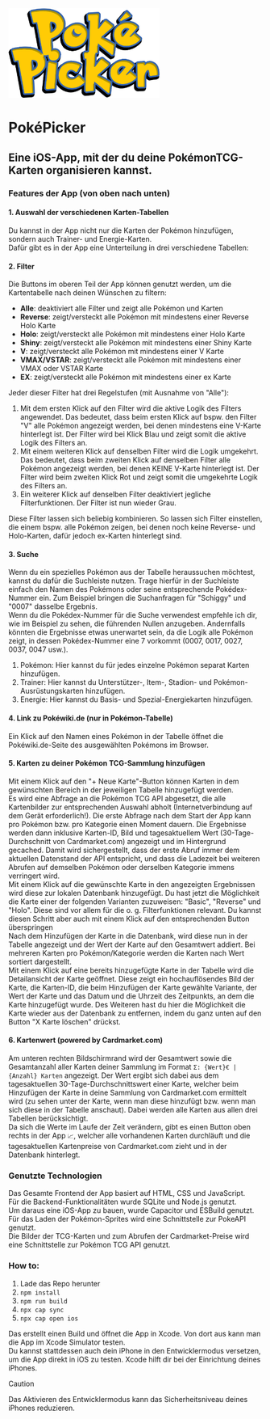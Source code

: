 <img src="https://raw.githubusercontent.com/akmrw/pokepicker/refs/heads/main/www/pokepicker_logo_transparent.png" width="300"> 

# PokéPicker

## Eine iOS-App, mit der du deine PokémonTCG-Karten organisieren kannst.

### Features der App (von oben nach unten)

#### 1. Auswahl der verschiedenen Karten-Tabellen

Du kannst in der App nicht nur die Karten der Pokémon hinzufügen, sondern auch Trainer- und Energie-Karten.<br/>
Dafür gibt es in der App eine Unterteilung in drei verschiedene Tabellen:

#### 2. Filter

Die Buttons im oberen Teil der App können genutzt werden, um die Kartentabelle nach deinen Wünschen zu filtern:

- **Alle**:             deaktiviert alle Filter und zeigt alle Pokémon und Karten
- **Reverse**:          zeigt/versteckt alle Pokémon mit mindestens einer Reverse Holo Karte
- **Holo**:             zeigt/versteckt alle Pokémon mit mindestens einer Holo Karte
- **Shiny**:            zeigt/versteckt alle Pokémon mit mindestens einer Shiny Karte
- **V**:                zeigt/versteckt alle Pokémon mit mindestens einer V Karte
- **VMAX/VSTAR**:       zeigt/versteckt alle Pokémon mit mindestens einer VMAX oder VSTAR Karte
- **EX**:               zeigt/versteckt alle Pokémon mit mindestens einer ex Karte

Jeder dieser Filter hat drei Regelstufen (mit Ausnahme von "Alle"):


1. Mit dem ersten Klick auf den Filter wird die aktive Logik des Filters angewendet. Das bedeutet, dass beim ersten Klick auf bspw. den Filter "V" alle Pokémon angezeigt werden, bei denen mindestens eine V-Karte hinterlegt ist. Der Filter wird bei Klick Blau und zeigt somit die aktive Logik des Filters an.<br/>
2. Mit einem weiteren Klick auf denselben Filter wird die Logik umgekehrt. Das bedeutet, dass beim zweiten Klick auf denselben Filter alle Pokémon angezeigt werden, bei denen KEINE V-Karte hinterlegt ist. Der Filter wird beim zweiten Klick Rot und zeigt somit die umgekehrte Logik des Filters an.<br/>
3. Ein weiterer Klick auf denselben Filter deaktiviert jegliche Filterfunktionen. Der Filter ist nun wieder Grau.


Diese Filter lassen sich beliebig kombinieren. So lassen sich Filter einstellen, die einem bspw. alle Pokémon zeigen, bei denen noch keine Reverse- und Holo-Karten, dafür jedoch ex-Karten hinterlegt sind.

#### 3. Suche

Wenn du ein spezielles Pokémon aus der Tabelle heraussuchen möchtest, kannst du dafür die Suchleiste nutzen. Trage hierfür in der Suchleiste einfach den Namen des Pokémons oder seine entsprechende Pokédex-Nummer ein. Zum Beispiel bringen die Suchanfragen für "Schiggy" und "0007" dasselbe Ergebnis.<br/>
Wenn du die Pokédex-Nummer für die Suche verwendest empfehle ich dir, wie im Beispiel zu sehen, die führenden Nullen anzugeben. Andernfalls könnten die Ergebnisse etwas unerwartet sein, da die Logik alle Pokémon zeigt, in dessen Pokédex-Nummer eine 7 vorkommt (0007, 0017, 0027, 0037, 0047 usw.).

1. Pokémon: Hier kannst du für jedes einzelne Pokémon separat Karten hinzufügen.<br/>
2. Trainer: Hier kannst du Unterstützer-, Item-, Stadion- und Pokémon-Ausrüstungskarten hinzufügen.<br/>
3. Energie: Hier kannst du Basis- und Spezial-Energiekarten hinzufügen.


#### 4. Link zu Pokéwiki.de (nur in Pokémon-Tabelle)

Ein Klick auf den Namen eines Pokémon in der Tabelle öffnet die Pokéwiki.de-Seite des ausgewählten Pokémons im Browser.

#### 5. Karten zu deiner Pokémon TCG-Sammlung hinzufügen

Mit einem Klick auf den "+ Neue Karte"-Button können Karten in dem gewünschten Bereich in der jeweiligen Tabelle hinzugefügt werden.<br/>
Es wird eine Abfrage an die Pokémon TCG API abgesetzt, die alle Kartenbilder zur entsprechenden Auswahl abholt (Internetverbindung auf dem Gerät erforderlich!). Die erste Abfrage nach dem Start der App kann pro Pokémon bzw. pro Kategorie einen Moment dauern. Die Ergebnisse werden dann inklusive Karten-ID, Bild und tagesaktuellem Wert (30-Tage-Durchschnitt von Cardmarket.com) angezeigt und im Hintergrund gecached. Damit wird sichergestellt, dass der erste Abruf immer dem aktuellen Datenstand der API entspricht, und dass die Ladezeit bei weiteren Abrufen auf demselben Pokémon oder derselben Kategorie immens verringert wird.<br/>
Mit einem Klick auf die gewünschte Karte in den angezeigten Ergebnissen wird diese zur lokalen Datenbank hinzugefügt. Du hast jetzt die Möglichkeit die Karte einer der folgenden Varianten zuzuweisen: "Basic", "Reverse" und "Holo". Diese sind vor allem für die o. g. Filterfunktionen relevant. Du kannst diesen Schritt aber auch mit einem Klick auf den entsprechenden Button überspringen<br/>
Nach dem Hinzufügen der Karte in die Datenbank, wird diese nun in der Tabelle angezeigt und der Wert der Karte auf den Gesamtwert addiert. Bei mehreren Karten pro Pokémon/Kategorie werden die Karten nach Wert sortiert dargestellt.<br/>
Mit einem Klick auf eine bereits hinzugefügte Karte in der Tabelle wird die Detailansicht der Karte geöffnet. Diese zeigt ein hochauflösendes Bild der Karte, die Karten-ID, die beim Hinzufügen der Karte gewählte Variante, der Wert der Karte und das Datum und die Uhrzeit des Zeitpunkts, an dem die Karte hinzugefügt wurde. Des Weiteren hast du hier die Möglichkeit die Karte wieder aus der Datenbank zu entfernen, indem du ganz unten auf den Button "X Karte löschen" drückst.

#### 6. Kartenwert (powered by Cardmarket.com)

Am unteren rechten Bildschirmrand wird der Gesamtwert sowie die Gesamtanzahl aller Karten deiner Sammlung im Format ```Σ: {Wert}€ | {Anzahl} Karten``` angezeigt. Der Wert ergibt sich dabei aus dem tagesaktuellen 30-Tage-Durchschnittswert einer Karte, welcher beim Hinzufügen der Karte in deine Sammlung von Cardmarket.com ermittelt wird (zu sehen unter der Karte, wenn man diese hinzufügt bzw. wenn man sich diese in der Tabelle anschaut). Dabei werden alle Karten aus allen drei Tabellen berücksichtigt.<br/>
Da sich die Werte im Laufe der Zeit verändern, gibt es einen Button oben rechts in der App ```📈```, welcher alle vorhandenen Karten durchläuft und die tagesaktuellen Kartenpreise von Cardmarket.com zieht und in der Datenbank hinterlegt.

### Genutzte Technologien

Das Gesamte Frontend der App basiert auf HTML, CSS und JavaScript.<br/>
Für die Backend-Funktionalitäten wurde SQLite und Node.js genutzt.<br/>
Um daraus eine iOS-App zu bauen, wurde Capacitor und ESBuild genutzt.<br/>
Für das Laden der Pokémon-Sprites wird eine Schnittstelle zur PokeAPI genutzt.<br/>
Die Bilder der TCG-Karten und zum Abrufen der Cardmarket-Preise wird eine Schnittstelle zur Pokémon TCG API genutzt.

### How to:

1. Lade das Repo herunter
2. ```npm install```
3. ```npm run build```
4. ```npx cap sync```
5. ```npx cap open ios```

Das erstellt einen Build und öffnet die App in Xcode. Von dort aus kann man die App im Xcode Simulator testen.<br/>
Du kannst stattdessen auch dein iPhone in den Entwicklermodus versetzen, um die App direkt in iOS zu testen. Xcode hilft dir bei der Einrichtung deines iPhones.<br/>
> [!CAUTION]
> Das Aktivieren des Entwicklermodus kann das Sicherheitsniveau deines iPhones reduzieren.